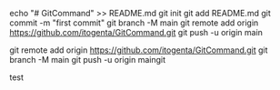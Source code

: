 echo "# GitCommand" >> README.md
git init
git add README.md
git commit -m "first commit"
git branch -M main
git remote add origin https://github.com/itogenta/GitCommand.git
git push -u origin main

git remote add origin https://github.com/itogenta/GitCommand.git
git branch -M main
git push -u origin maingit

test